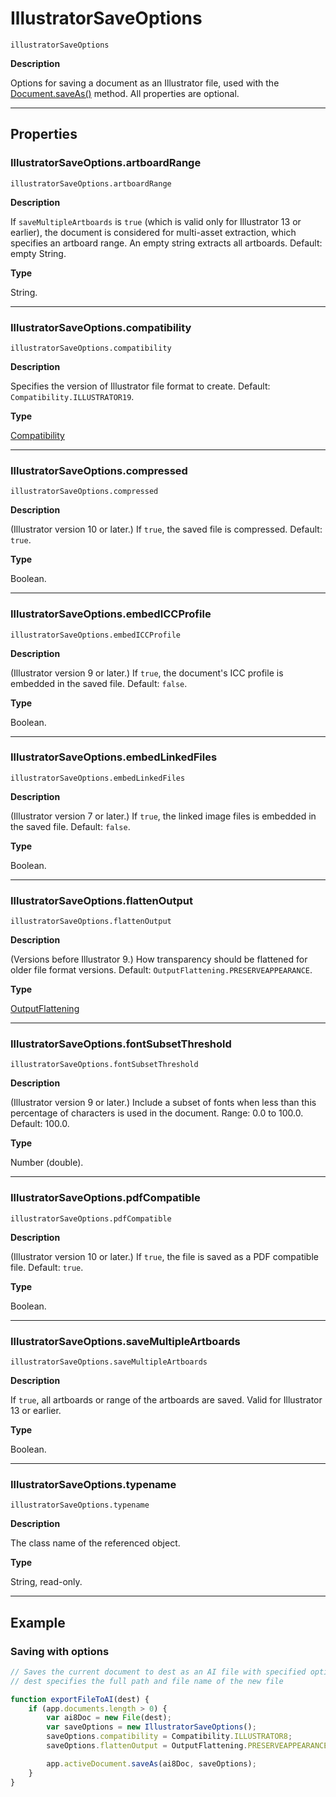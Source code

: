 # IllustratorSaveOptions

`illustratorSaveOptions`

**Description**

Options for saving a document as an Illustrator file, used with the [Document.saveAs()](Document.md#jsobjref-document-saveas) method. All properties are optional.

---

## Properties

### IllustratorSaveOptions.artboardRange

`illustratorSaveOptions.artboardRange`

**Description**

If `saveMultipleArtboards` is `true` (which is valid only for Illustrator 13 or earlier), the document is considered for multi-asset extraction, which specifies an artboard range. An empty string extracts all artboards. Default: empty String.

**Type**

String.

---

### IllustratorSaveOptions.compatibility

`illustratorSaveOptions.compatibility`

**Description**

Specifies the version of Illustrator file format to create. Default: `Compatibility.ILLUSTRATOR19`.

**Type**

[Compatibility](scripting-constants.md#jsobjref-scripting-constants-compatibility)

---

### IllustratorSaveOptions.compressed

`illustratorSaveOptions.compressed`

**Description**

(Illustrator version 10 or later.) If `true`, the saved file is compressed. Default: `true`.

**Type**

Boolean.

---

### IllustratorSaveOptions.embedICCProfile

`illustratorSaveOptions.embedICCProfile`

**Description**

(Illustrator version 9 or later.) If `true`, the document's ICC profile is embedded in the saved file. Default: `false`.

**Type**

Boolean.

---

### IllustratorSaveOptions.embedLinkedFiles

`illustratorSaveOptions.embedLinkedFiles`

**Description**

(Illustrator version 7 or later.) If `true`, the linked image files is embedded in the saved file. Default: `false`.

**Type**

Boolean.

---

### IllustratorSaveOptions.flattenOutput

`illustratorSaveOptions.flattenOutput`

**Description**

(Versions before Illustrator 9.) How transparency should be flattened for older file format versions. Default: `OutputFlattening.PRESERVEAPPEARANCE`.

**Type**

[OutputFlattening](scripting-constants.md#jsobjref-scripting-constants-outputflattening)

---

### IllustratorSaveOptions.fontSubsetThreshold

`illustratorSaveOptions.fontSubsetThreshold`

**Description**

(Illustrator version 9 or later.) Include a subset of fonts when less than this percentage of characters is used in the document. Range: 0.0 to 100.0. Default: 100.0.

**Type**

Number (double).

---

### IllustratorSaveOptions.pdfCompatible

`illustratorSaveOptions.pdfCompatible`

**Description**

(Illustrator version 10 or later.) If `true`, the file is saved as a PDF compatible file. Default: `true`.

**Type**

Boolean.

---

### IllustratorSaveOptions.saveMultipleArtboards

`illustratorSaveOptions.saveMultipleArtboards`

**Description**

If `true`, all artboards or range of the artboards are saved. Valid for Illustrator 13 or earlier.

**Type**

Boolean.

---

### IllustratorSaveOptions.typename

`illustratorSaveOptions.typename`

**Description**

The class name of the referenced object.

**Type**

String, read-only.

---

## Example

### Saving with options

```javascript
// Saves the current document to dest as an AI file with specified options,
// dest specifies the full path and file name of the new file

function exportFileToAI(dest) {
    if (app.documents.length > 0) {
        var ai8Doc = new File(dest);
        var saveOptions = new IllustratorSaveOptions();
        saveOptions.compatibility = Compatibility.ILLUSTRATOR8;
        saveOptions.flattenOutput = OutputFlattening.PRESERVEAPPEARANCE;

        app.activeDocument.saveAs(ai8Doc, saveOptions);
    }
}
```
